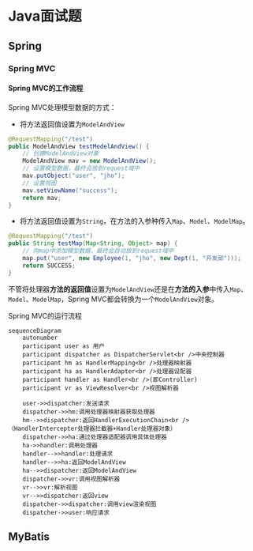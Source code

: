 # Java面试题



## Spring

### Spring MVC

#### Spring MVC的工作流程

Spring MVC处理模型数据的方式：

- 将方法返回值设置为`ModelAndView`

```java
@RequestMapping("/test")
public ModelAndView testModelAndView() {
    // 创建ModelAndView对象
    ModelAndView mav = new ModelAndView();
    // 设置模型数据，最终会放到request域中
    mav.putObject("user", "jho");
    // 设置视图
    mav.setViewName("success");
    return mav;
}
```

- 将方法返回值设置为`String`，在方法的入参种传入`Map`、`Model`、`ModelMap`。

```java
@RequestMapping("/test")
public String testMap(Map<String, Object> map) {
    // 向map中添加模型数据，最终会自动放到request域中
	map.put("user", new Employee(1, "jho", new Dept(1, "开发部")));
    return SUCCESS;
}
```

不管将处理器**方法的返回值**设置为`ModelAndView`还是在**方法的入参**中传入`Map`、`Model`、`ModelMap`，Spring MVC都会转换为一个`ModelAndView`对象。

Spring MVC的运行流程

```mermaid
sequenceDiagram
 	autonumber
	participant user as 用户
	participant dispatcher as DispatcherServlet<br />中央控制器
	participant hm as HandlerMapping<br />处理器映射器
	participant ha as HandlerAdapter<br />处理器设配器
	participant handler as Handler<br />(即Controller)
	participant vr as ViewResolver<br />视图解析器
	
	user->>dispatcher:发送请求
    dispatcher->>hm:调用处理器映射器获取处理器
    hm-->>dispatcher:返回HandlerExecutionChain<br />（HandlerIntercepter处理器拦截器+Handler处理器对象）
    dispatcher->>ha:通过处理器适配器调用具体处理器
    ha->>handler:调用处理器
    handler-->>handler:处理请求
    handler-->>ha:返回ModelAndView
    ha-->>dispatcher:返回ModelAndView
    dispatcher->>vr:调用视图解析器
    vr-->>vr:解析视图
    vr-->>dispatcher:返回view
    dispatcher->>dispatcher:调用view渲染视图
    dispatcher->>user:响应请求
```



## MyBatis